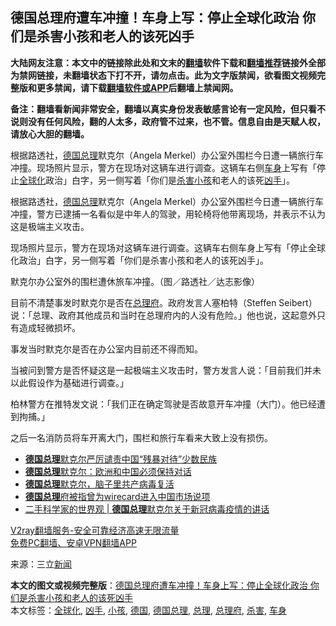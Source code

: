  <h2>德国总理府遭车冲撞！车身上写：停止全球化政治 你们是杀害小孩和老人的该死凶手</h2> <p class="notice"><b>大陆网友注意：本文中的链接除此处和文末的<a href="https://github.com/bannedbook/fanqiang" >翻墙</a>软件下载和<a href="https://github.com/killgcd/justmysocks/blob/master/README.md">翻墙推荐</a>链接外全部为禁网链接，未翻墙状态下打不开，请勿点击。此为文字版禁闻，欲看图文视频完整版和更多禁闻，请下载<a href="https://github.com/bannedbook/fanqiang">翻墙软件或APP</a>后翻墙上禁闻网。</p><p>备注：翻墙看新闻非常安全，翻墙以真实身份发表敏感言论有一定风险，但只看不说则没有任何风险，翻的人太多，政府管不过来，也不管。信息自由是天赋人权，请放心大胆的翻墙。</b></p>  <div class="entry"> <p id="summary">根据路透社，<a href="https://www.bannedbook.org/bnews/tag/%e5%be%b7%e5%9b%bd%e6%80%bb%e7%90%86/" class="st_tag internal_tag" rel="tag" title="标签 德国总理 下的日志">德国总理</a>默克尔（Angela Merkel）办公室外围栏今日遭一辆旅行车冲撞。现场照片显示，警方在现场对这辆车进行调查。这辆车右侧<a href="https://www.bannedbook.org/bnews/tag/%E8%BD%A6%E8%BA%AB/" class="st_tag internal_tag" rel="tag" title="标签 车身 下的日志">车身</a>上写有「停止<a href="https://www.bannedbook.org/bnews/tag/%e5%85%a8%e7%90%83%e5%8c%96/" class="st_tag internal_tag" rel="tag" title="标签 全球化 下的日志">全球化</a>政治」白字，另一侧写着「你们是<a href="https://www.bannedbook.org/bnews/tag/%E6%9D%80%E5%AE%B3/" class="st_tag internal_tag" rel="tag" title="标签 杀害 下的日志">杀害</a><a href="https://www.bannedbook.org/bnews/tag/%e5%b0%8f%e5%ad%a9/" class="st_tag internal_tag" rel="tag" title="标签 小孩 下的日志">小孩</a>和老人的该死<a href="https://www.bannedbook.org/bnews/tag/%E5%87%B6%E6%89%8B/" class="st_tag internal_tag" rel="tag" title="标签 凶手 下的日志">凶手</a>」。</p> <p>根据路透社，<a href="https://www.bannedbook.org/bnews/tag/%e5%be%b7%e5%9b%bd/" class="st_tag internal_tag" rel="tag" title="标签 德国 下的日志">德国</a><a href="https://www.bannedbook.org/bnews/tag/%e6%80%bb%e7%90%86/" class="st_tag internal_tag" rel="tag" title="标签 总理 下的日志">总理</a>默克尔（Angela Merkel）办公室外围栏今日遭一辆旅行车冲撞，警方已逮捕一名看似是中年人的驾驶，用轮椅将他带离现场，并表示不认为这是极端主义攻击。</p> <p>现场照片显示，警方在现场对这辆车进行调查。这辆车右侧车身上写有「停止全球化政治」白字，另一侧写着「你们是杀害小孩和老人的该死凶手」。</p> <p>默克尔办公室外的围栏遭休旅车冲撞。（图／路透社／达志影像）</p> <p>目前不清楚事发时默克尔是否在<a href="https://www.bannedbook.org/bnews/tag/%E6%80%BB%E7%90%86%E5%BA%9C/" class="st_tag internal_tag" rel="tag" title="标签 总理府 下的日志">总理府</a>。政府发言人塞柏特（Steffen Seibert）说：「总理、政府其他成员和当时在总理府内的人没有危险。」他也说，这起意外只有造成轻微损坏。</p>  <p>事发当时默克尔是否在办公室内目前还不得而知。</p> <p>当被问到警方是否怀疑这是一起极端主义攻击时，警方发言人说：「目前我们并未以此假设作为基础进行调查。」</p> <p>柏林警方在推特发文说：「我们正在确定驾驶是否故意开车冲撞（大门）。他已经遭到拘捕。」</p> <p>之后一名消防员将车开离大门，围栏和旅行车看来大致上没有损伤。</p> <ul class='op-related-articles' title='相关阅读'> <li><a href='https://www.bannedbook.org/bnews/headline/20201001/1405980.html' target='_blank'><b>德国总理</b>默克尔严厉谴责中国“残暴对待”少数民族</a></li> <li><a href='https://www.bannedbook.org/bnews/ssgc/20200829/1387406.html' target='_blank'><b>德国总理</b>默克尔：欧洲和中国必须保持对话</a></li> <li><a href='https://www.bannedbook.org/bnews/comments/20200601/1370811.html' target='_blank'><b>德国总理</b>默克尔，脑子里共产病毒复活</a></li> <li><a href='https://www.bannedbook.org/bnews/headline/20200719/1363023.html' target='_blank'><b>德国总理</b>府被指曾为wirecard进入中国市场说项</a></li> <li><a href='https://www.bannedbook.org/bnews/baitai/20200619/1347222.html' target='_blank'>二手科学家的世界观 &#124; <b>德国总理</b>默克尔关于新冠病毒疫情的讲话</a></li> </ul> <p class="texttj"> <a href="https://www.bannedbook.org/forum23/topic22702.html" target="_blank">V2ray翻墙服务-安全可靠经济高速无限流量</a><br/> <a href="https://github.com/bannedbook/fanqiang/wiki/%E7%A6%81%E9%97%BB%E7%BD%91%E5%AE%89%E5%8D%93%E7%BF%BB%E5%A2%99%E6%96%B0%E9%97%BBAPP" target="_blank">免费PC翻墙、安卓VPN翻墙APP</a></p><p> 来源：三立<span class='wp_keywordlink_affiliate'><a href="https://www.bannedbook.org/" title="新闻">新闻</a></span> </p> <a name='sharetosocial'></a>       <div><b>本文的图文或视频完整版</b>：<a href='https://www.bannedbook.org/bnews/cnnews/20201126/1437055.html'>德国总理府遭车冲撞！车身上写：停止全球化政治 你们是杀害小孩和老人的该死凶手</a></div>  </div><!--END ENTRY--> <div class="postfooter"> <div>本文标签：<a href="https://www.bannedbook.org/bnews/tag/%e5%85%a8%e7%90%83%e5%8c%96/" rel="tag">全球化</a>, <a href="https://www.bannedbook.org/bnews/tag/%E5%87%B6%E6%89%8B/" rel="tag">凶手</a>, <a href="https://www.bannedbook.org/bnews/tag/%e5%b0%8f%e5%ad%a9/" rel="tag">小孩</a>, <a href="https://www.bannedbook.org/bnews/tag/%e5%be%b7%e5%9b%bd/" rel="tag">德国</a>, <a href="https://www.bannedbook.org/bnews/tag/%e5%be%b7%e5%9b%bd%e6%80%bb%e7%90%86/" rel="tag">德国总理</a>, <a href="https://www.bannedbook.org/bnews/tag/%e6%80%bb%e7%90%86/" rel="tag">总理</a>, <a href="https://www.bannedbook.org/bnews/tag/%E6%80%BB%E7%90%86%E5%BA%9C/" rel="tag">总理府</a>, <a href="https://www.bannedbook.org/bnews/tag/%E6%9D%80%E5%AE%B3/" rel="tag">杀害</a>, <a href="https://www.bannedbook.org/bnews/tag/%E8%BD%A6%E8%BA%AB/" rel="tag">车身</a></div>  </div><!--END POSTFOOTER--> 
